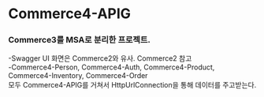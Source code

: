 # Commerce4-APIG
<h3>Commerce3를 MSA로 분리한 프로젝트. <br></h3>
-Swagger UI 화면은 Commerce2와 유사. Commerce2 참고<br>
-Commerce4-Person, Commerce4-Auth, Commerce4-Product, Commerce4-Inventory, Commerce4-Order<br>
모두 Commerce4-APIG를 거쳐서 HttpUrlConnection을 통해 데이터를 주고받는다. <br>

